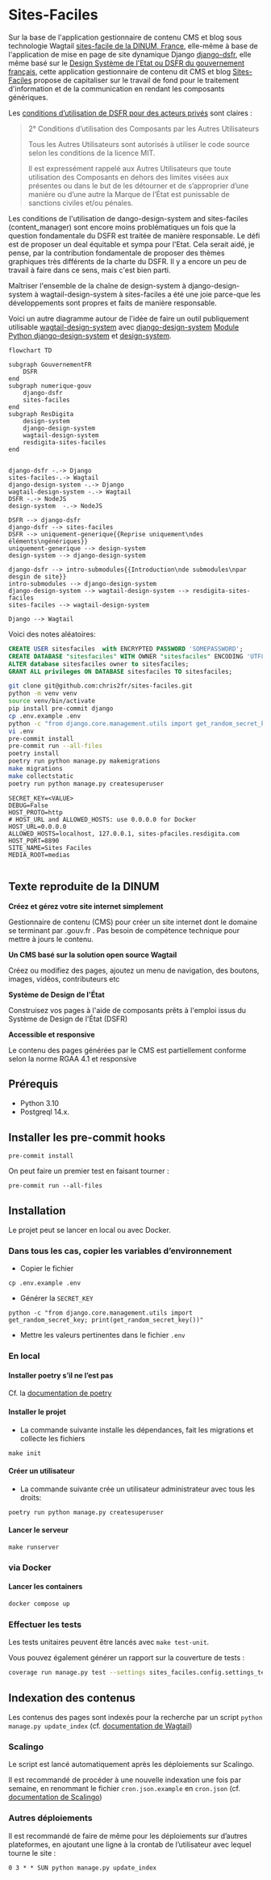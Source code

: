 # Sites-Faciles 


Sur la base de l'application gestionnaire de contenu CMS et blog sous technologie Wagtail [sites-facile de la DINUM, France](https://github.com/numerique-gouv/sites-faciles), elle-même à base de l'application de mise en page de site dynamique Django [django-dsfr](https://github.com/numerique-gouv/django-dsfr), elle même basé sur le [Design Système de l'Etat ou DSFR du gouvernement français](https://github.com/GouvernementFR/dsfr/), cette application gestionnaire de contenu dit CMS et blog [Sites-Faciles](https://github.com/chris2fr/sites-faciles) propose de capitaliser sur le travail de fond pour le traitement d'information et de la communication en rendant les composants génériques. 

Les [conditions d’utilisation de DSFR pour des acteurs privés](https://github.com/GouvernementFR/dsfr/blob/main/doc/legal/cgu.md#2-conditions-dutilisation-des-composants-par-les-autres-utilisateurs) sont claires : 

> 2° Conditions d’utilisation des Composants par les Autres Utilisateurs
> 
> Tous les Autres Utilisateurs sont autorisés à utiliser le code source selon les conditions de la licence MIT.
> 
> Il est expressément rappelé aux Autres Utilisateurs que toute utilisation des Composants en dehors des limites visées aux présentes ou dans le but de les détourner et de s’approprier d’une manière ou d’une autre la Marque de l’État est punissable de sanctions civiles et/ou pénales.

Les conditions de l'utilisation de dango-design-system and sites-faciles (content_manager) sont encore moins problématiques un fois que la question fondamentale du DSFR est traitée de manière responsable. Le défi est de proposer un deal équitable et sympa pour l'Etat. Cela serait aidé, je pense, par la contribution fondamentale de proposer des thèmes graphiques très différents de la charte du DSFR. Il y a encore un peu de travail à faire dans ce sens, mais c'est bien parti.

Maîtriser l'ensemble de la chaîne de design-system à django-design-system à wagtail-design-system à sites-faciles a été une joie parce-que les développements sont propres et faits de manière responsable.  


Voici un autre diagramme autour de l'idée de faire un outil publiquement utilisable [wagtail-design-system](https://github.com/chris2fr/sites-faciles) avec [django-design-system](https://github.com/chris2fr/django-design-system) [Module Python django-design-system](https://pypi.org/project/django-design-system/
) et [design-system](https://github.com/chris2fr/design-system).

```mermaid
flowchart TD

subgraph GouvernementFR
	DSFR
end
subgraph numerique-gouv
	django-dsfr
	sites-faciles
end
subgraph ResDigita 
	design-system
	django-design-system
	wagtail-design-system
	resdigita-sites-faciles
end


django-dsfr -.-> Django 
sites-faciles-.-> Wagtail 
django-design-system -.-> Django
wagtail-design-system -.-> Wagtail 
DSFR -.-> NodeJS 
design-system  -.-> NodeJS 

DSFR --> django-dsfr
django-dsfr --> sites-faciles
DSFR --> uniquement-generique{{Reprise uniquement\ndes éléments\ngénériques}}
uniquement-generique --> design-system
design-system --> django-design-system

django-dsfr --> intro-submodules{{Introduction\nde submodules\npar desgin de site}}
intro-submodules --> django-design-system
django-design-system --> wagtail-design-system --> resdigita-sites-faciles
sites-faciles --> wagtail-design-system

Django --> Wagtail
```

Voici des notes aléatoires:

```sql
CREATE USER sitesfaciles  with ENCRYPTED PASSWORD 'SOMEPASSWORD';
CREATE DATABASE "sitesfaciles" WITH OWNER "sitesfaciles" ENCODING 'UTF8';
ALTER database sitesfaciles owner to sitesfaciles;
GRANT ALL privileges ON DATABASE sitesfaciles TO sitesfaciles;
```

```bash
git clone git@github.com:chris2fr/sites-faciles.git
python -m venv venv
source venv/bin/activate
pip install pre-commit django
cp .env.example .env
python -c "from django.core.management.utils import get_random_secret_key; print(get_random_secret_key())"
vi .env
pre-commit install
pre-commit run --all-files
poetry install
poetry run python manage.py makemigrations
make migrations
make collectstatic
poetry run python manage.py createsuperuser
```

```
SECRET_KEY=<VALUE>
DEBUG=False
HOST_PROTO=http
# HOST_URL and ALLOWED_HOSTS: use 0.0.0.0 for Docker
HOST_URL=0.0.0.0
ALLOWED_HOSTS=localhost, 127.0.0.1, sites-pfaciles.resdigita.com
HOST_PORT=8890
SITE_NAME=Sites Faciles
MEDIA_ROOT=medias


```

## Texte reproduite de la DINUM

**Créez et gérez votre site internet simplement**

Gestionnaire de contenu (CMS) pour créer un site internet dont le domaine se terminant par .gouv.fr . Pas besoin de compétence technique pour mettre à jours le contenu.

**Un CMS basé sur la solution open source Wagtail**

Créez ou modifiez des pages, ajoutez un menu de navigation, des boutons, images, vidéos, contributeurs etc

**Système de Design de l'État**

Construisez vos pages à l'aide de composants prêts à l'emploi issus du Système de Design de l'État (DSFR)

**Accessible et responsive**

Le contenu des pages générées par le CMS est partiellement conforme selon la norme RGAA 4.1 et responsive

## Prérequis

- Python 3.10
- Postgreql 14.x.

## Installer les pre-commit hooks

```
pre-commit install
```

On peut faire un premier test en faisant tourner :

```
pre-commit run --all-files
```

## Installation

Le projet peut se lancer en local ou avec Docker.

### Dans tous les cas, copier les variables d’environnement

- Copier le fichier
```
cp .env.example .env
```

- Générer la `SECRET_KEY`
```
python -c "from django.core.management.utils import get_random_secret_key; print(get_random_secret_key())"
```

- Mettre les valeurs pertinentes dans le fichier `.env`

### En local
#### Installer poetry s’il ne l’est pas

Cf. la [documentation de poetry](https://python-poetry.org/docs/#installation)

#### Installer le projet

- La commande suivante installe les dépendances, fait les migrations et collecte les fichiers
```
make init
```

#### Créer un utilisateur

- La commande suivante crée un utilisateur administrateur avec tous les droits:

```
poetry run python manage.py createsuperuser
```

#### Lancer le serveur

```
make runserver
```

### via Docker
#### Lancer les containers

```sh
docker compose up
```

### Effectuer les tests
Les tests unitaires peuvent être lancés avec `make test-unit`.

Vous pouvez également générer un rapport sur la couverture de tests :
```sh
coverage run manage.py test --settings sites_faciles.config.settings_test
```

## Indexation des contenus
Les contenus des pages sont indexés pour la recherche par un script `python manage.py update_index` (cf. [documentation de Wagtail](https://docs.wagtail.org/en/stable/topics/search/indexing.html))

### Scalingo
Le script est lancé automatiquement après les déploiements sur Scalingo.

Il est recommandé de procéder à une nouvelle indexation une fois par semaine, en renommant le fichier `cron.json.example` en `cron.json` (cf. [documentation de Scalingo](https://doc.scalingo.com/platform/app/task-scheduling/scalingo-scheduler))

### Autres déploiements
Il est recommandé de faire de même pour les déploiements sur d’autres plateformes, en ajoutant une ligne à la crontab de l’utilisateur avec lequel tourne le site :

```
0 3 * * SUN python manage.py update_index
```
